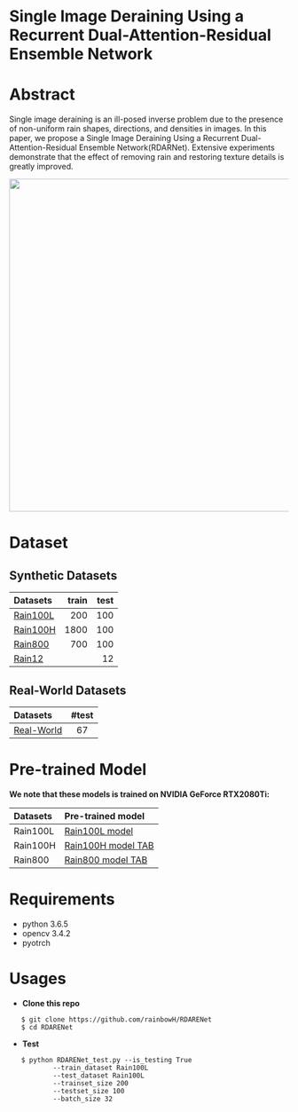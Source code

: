 # Single Image Deraining Using a Recurrent Dual-Attention-Residual Ensemble Network

# Abstract
   Single image deraining is an ill-posed inverse problem due to the presence of non-uniform rain shapes, directions, and densities in images. In this paper, we propose a Single Image Deraining Using a Recurrent Dual-Attention-Residual Ensemble Network(RDARNet). Extensive experiments demonstrate that the effect of removing rain and restoring texture details is greatly improved.

<p align='center'><img src='./materials/RDARNet.png' height="600px"/></p>

# Dataset
## Synthetic Datasets
   | Datasets | train | test |
   | :------- | -----: | ----: |
   | [Rain100L](https://github.com/nnUyi/DerainZoo/blob/master/DerainDatasets.md) | 200    | 100   |
   | [Rain100H](https://github.com/nnUyi/DerainZoo/blob/master/DerainDatasets.md) | 1800   | 100   |
   | [Rain800](https://github.com/nnUyi/DerainZoo/blob/master/DerainDatasets.md)  | 700    | 100   |
   | [Rain12](https://github.com/nnUyi/DerainZoo/blob/master/DerainDatasets.md) |   | 12  | 
   
   
## Real-World Datasets
   | Datasets | #test |
   | :------- | :-----: |
   | [Real-World](https://github.com/nnUyi/DerainZoo/blob/master/DerainDatasets.md) |67 |

# Pre-trained Model
**We note that these models is trained on NVIDIA GeForce RTX2080Ti:**

| Datasets | Pre-trained model |
| :------ | :--------------- |
| Rain100L | [Rain100L model](https://github.com/rainbowH/RDARENet/tree/master/codes/checkpoint/) |
| Rain100H | [Rain100H model TAB](https://github.com/rainbowH/RDARENet/tree/master/codes/checkpoint/) |
| Rain800 | [Rain800 model TAB](https://github.com/rainbowH/RDARENet/tree/master/codes/checkpoint/) |

# Requirements
   - python 3.6.5
   - opencv 3.4.2
   - pyotrch 

# Usages
   - **Clone this repo**
   ```
      $ git clone https://github.com/rainbowH/RDARENet
      $ cd RDARENet
   ```

   - **Test**
   ```
      $ python RDARENet_test.py --is_testing True
		      --train_dataset Rain100L
		      --test_dataset Rain100L
		      --trainset_size 200
		      --testset_size 100
		      --batch_size 32
   ```

